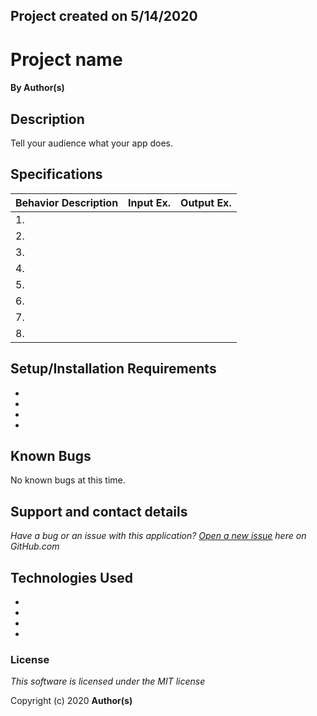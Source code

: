 ## Project created on 5/14/2020

# Project name

#### By **Author(s)**

## Description

Tell your audience what your app does.

## Specifications

|   Behavior Description       |  Input Ex.   |        Output Ex.        |
|------------------------------|--------------|--------------------------|
|1.                            |              |                          |
|2.                            |              |                          |
|3.                            |              |                          |
|4.                            |              |                          |
|5.                            |              |                          |
|6.                            |              |                          |
|7.                            |              |                          |
|8.                            |              |                          |

## Setup/Installation Requirements
*
*
*
*

## Known Bugs
No known bugs at this time.

## Support and contact details
_Have a bug or an issue with this application? [Open a new issue](https://github.com/github-user-name/github-project-name/issues) here on GitHub.com_

## Technologies Used
*
*
*
*
### License

*This software is licensed under the MIT license* 

Copyright (c) 2020 **Author(s)**